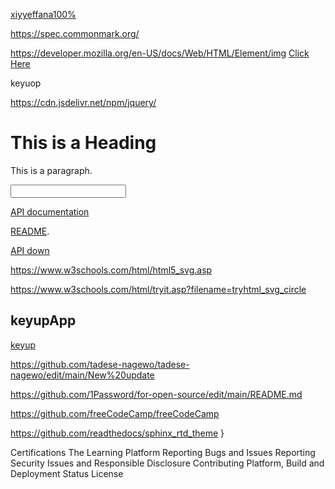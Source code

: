 

[xiyyeffana100%](https://spec.commonmark.org/dingus/?text=%3CDOCKTYPE%20html%3E%0A%3Chtml%3E%0A%3Cbody%3E%0A%3Ch1%3Ebifa%20isa%3Ch1%3E%0A%3C%2Fbody%3E%0A%3C%2Fhtml%3E%0A%0A&smart=1)

https://spec.commonmark.org/
  
https://developer.mozilla.org/en-US/docs/Web/HTML/Element/img
<a href="https://github.com/KeyupApp">Click Here</a>


</body>
</html>


keyuop

https://cdn.jsdelivr.net/npm/jquery/
<!DOCTYPE html>
<html>
<body>

<h1>This is a Heading</h1>
<p>This is a paragraph.</p>
<input type="text">
</body>
</html>



[API documentation](https://markdown-it.github.io/markdown-it/)


         

[README](https://github.com/markdown-it/markdown-it#markdown-it). 

[API down](https://markdown-it.github.io/markdown-it/)

https://www.w3schools.com/html/html5_svg.asp

https://www.w3schools.com/html/tryit.asp?filename=tryhtml_svg_circle

## keyupApp

[keyup](https://github.com/KeyupApp/Odaa/edit/main/Odaa%20branch)

https://github.com/tadese-nagewo/tadese-nagewo/edit/main/New%20update

https://github.com/1Password/for-open-source/edit/main/README.md

https://github.com/freeCodeCamp/freeCodeCamp

https://github.com/readthedocs/sphinx_rtd_theme
}

Certifications
The Learning Platform
Reporting Bugs and Issues
Reporting Security Issues and Responsible Disclosure
Contributing
Platform, Build and Deployment Status
License
